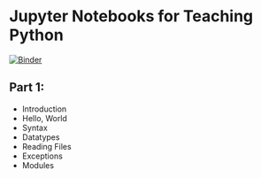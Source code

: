 # Jupyter Notebooks for Teaching Python

[![Binder](http://mybinder.org/badge.svg)](http://mybinder.org/repo/anmolsarma/learning-python)

## Part 1:
- Introduction
- Hello, World
- Syntax
- Datatypes
- Reading Files
- Exceptions
- Modules
